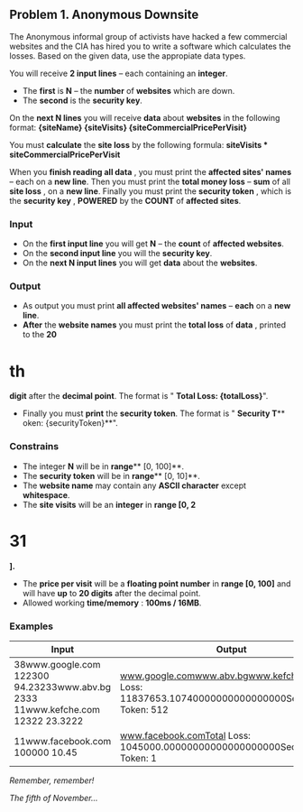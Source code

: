 ## Problem 1. Anonymous Downsite

The Anonymous informal group of activists have hacked a few commercial websites and the CIA has hired you to write a software which calculates the losses. Based on the given data, use the appropiate data types.

You will receive **2 input lines** – each containing an **integer**.

- The **first** is **N** – the **number** of **websites** which are down.
- The **second** is the **security key**.

On the **next N lines** you will receive **data** about **websites** in the following format:
**{siteName} {siteVisits} {siteCommercialPricePerVisit}**

You must **calculate** the **site loss** by the following formula: **siteVisits \* siteCommercialPricePerVisit**

When you **finish reading all data** , you must print the **affected sites&#39; names** – each on a **new line**.
Then you must print the **total money loss** – **sum** of all **site loss** , on a **new line**.
Finally you must print the **security token** , which is the **security key** , **POWERED** by the **COUNT** of **affected sites**.

### Input

- On the **first input line** you will get **N** – the **count** of **affected websites**.
- On the **second input line** you will the **security key**.
- On the **next N input lines** you will get **data** about the **websites**.

### Output

- As output you must print **all affected websites&#39; names** – **each** on a **new line**.
- **After** the **website names** you must print the **total loss** of **data** , printed to the **20**
# th
 **digit** after the **decimal point**. The format is &quot; **Total Loss: {totalLoss}**&quot;.
- Finally you must **print** the **security token**. The format is &quot; **Security T**** oken: {securityToken}**&quot;.

### Constrains

- The integer **N** will be in **range**** [0, 100]**.
- The **security token** will be in **range**** [0, 10]**.
- The **website name** may contain any **ASCII character** except **whitespace**.
- The **site visits** will be an **integer** in **range [0, 2**
# 31
**].**
- The **price per visit** will be a **floating point number** in **range [0, 100]** and will have **up** to **20 digits** after the decimal point.
- Allowed working **time/memory** : **100ms / 16MB**.

### Examples

| **Input** | **Output** |
| --- | --- |
| 38www.google.com 122300 94.23233www.abv.bg 2333 11www.kefche.com 12322 23.3222 | www.google.comwww.abv.bgwww.kefche.comTotal Loss: 11837653.10740000000000000000Security Token: 512 |
| 11www.facebook.com 100000 10.45 | www.facebook.comTotal Loss: 1045000.00000000000000000000Security Token: 1 |

_Remember, remember!_

_The fifth of November..._